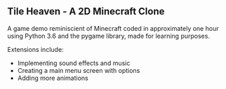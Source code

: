 ## Tile Heaven - A 2D Minecraft Clone 

A game demo reminiscient of Minecraft coded in approximately one hour using Python 3.6 and the pygame library, made for learning purposes.

Extensions include:
- Implementing sound effects and music
- Creating a main menu screen with options
- Adding more animations